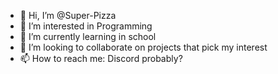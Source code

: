 - 👋 Hi, I’m @Super-Pizza
- 👀 I’m interested in Programming
- 🌱 I’m currently learning in school
- 💞️ I’m looking to collaborate on projects that pick my interest
- 📫 How to reach me: Discord probably?
